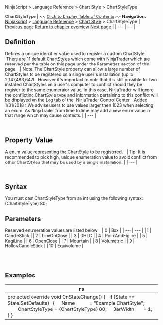 ﻿
NinjaScript \> Language Reference \> Chart Style \> ChartStyleType

ChartStyleType
| \<\< [Click to Display Table of Contents](chartstyletype.md) \>\> **Navigation:**     [NinjaScript](ninjascript.md) \> [Language Reference](language_reference_wip.md) \> [Chart Style](chart_style.md) \> ChartStyleType | [Previous page](barwidthui.md) [Return to chapter overview](chart_style.md) [Next page](downbrush.md) |
| --- | --- |
## Definition
Defines a unique identifier value used to register a custom ChartStyle.  There are 11 default ChartStyles which come with NinjaTrader which are reserved per the table on this page under the Parameters section of this page.
 
| Note: The ChartStyle property can allow a large number of ChartStyles to be registered on a single user's installation (up to 2,147,483,647\).  However it's important to note that it is still possible for two installed ChartStyles on a user's computer to conflict should they be register to the same enumerator value. In this case, NinjaTrader will ignore the conflicting ChartStyle type and information pertaining to this conflict will be displayed on the [Log tab](log_tab2.md) of the  NinjaTrader Control Center.   Added 1/31/2018 : We advise users to use values larger then 1023 when selecting an enum. As NinjaTrader from time to time may add a new enum value in that range which may cause conflicts. |
| --- |

 
## Property  Value
A enum value representing the ChartStyle to be registered. 
 
| Tip: It is recommended to pick high, unique enumeration value to avoid conflict from other ChartStyles that may be used by a single installation. |
| --- |

 
## Syntax
You must cast ChartStyleType from an int using the following syntax:
(ChartStyleType) 80;
 
## Parameters
Reserved enumeration values are listed below:
 
| 0 | Box |
| --- | --- |
| 1 | CandleStick |
| 2 | LineOnClose |
| 3 | OHLC |
| 4 | PointAndFigure |
| 5 | KagiLine |
| 6 | OpenClose |
| 7 | Mountain |
| 8 | Volumetric |
| 9 | HollowCandleStick |
| 10 | Equivolume |

## 
 
## Examples
| ns |
| --- |
| protected override void OnStateChange() {    if (State \=\= State.SetDefaults)    {      Name           \= "Example ChartStyle";                  ChartStyleType \= (ChartStyleType) 80;      BarWidth       \= 1;    } } |
